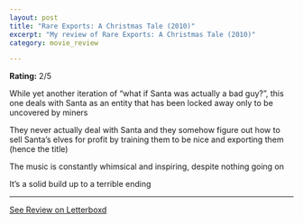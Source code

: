 ```yaml
---
layout: post
title: "Rare Exports: A Christmas Tale (2010)"
excerpt: "My review of Rare Exports: A Christmas Tale (2010)"
category: movie_review

---
```


**Rating:** 2/5

While yet another iteration of “what if Santa was actually a bad guy?”, this one deals with Santa as an entity that has been locked away only to be uncovered by miners

They never actually deal with Santa and they somehow figure out how to sell Santa’s elves for profit by training them to be nice and exporting them (hence the title)

The music is constantly whimsical and inspiring, despite nothing going on

It’s a solid build up to a terrible ending

<hr>

[See Review on Letterboxd](https://boxd.it/1v93eP)
